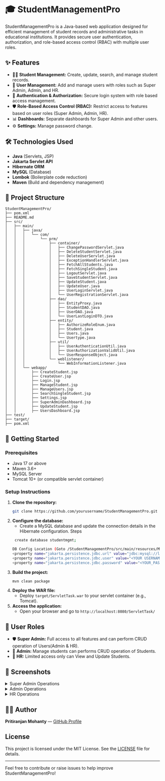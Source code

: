 # 🎓 StudentManagementPro

StudentManagementPro is a Java-based web application designed for efficient management of student records and administrative tasks in educational institutions. It provides secure user authentication, authorization, and role-based access control (RBAC) with multiple user roles.

## ✨ Features

- 👨‍🎓 **Student Management:** Create, update, search, and manage student records.
- 👥 **User Management:** Add and manage users with roles such as Super Admin, Admin, and HR.
- 🔐 **Authentication & Authorization:** Secure login system with role based access management.
- 🛡️ **Role-Based Access Control (RBAC):** Restrict access to features based on user roles (Super Admin, Admin, HR).
- 📊 **Dashboards:** Separate dashboards for Super Admin and other users.
- ⚙️ **Settings:** Manage password change.

## 🛠️ Technologies Used

- **Java** (Servlets, JSP)
- **Jakarta Servlet API**
- **Hibernate ORM**
- **MySQL** (Database)
- **Lombok** (Boilerplate code reduction)
- **Maven** (Build and dependency management)

## 📂 Project Structure

```
StudentManagementPro/
├── pom.xml
├── README.md
├── src/
│   ├── main/
│   │   ├── java/
│   │   │   └── com/
│   │   │       └── prm/
│   │   │           ├── container/
│   │   │           │   ├── ChangePasswordServlet.java
│   │   │           │   ├── DeleteStudentServlet.java
│   │   │           │   ├── DeleteUserServlet.java
│   │   │           │   ├── ExceptionHandlerServlet.java
│   │   │           │   ├── FetchAllStudents.java
│   │   │           │   ├── FetchSingleStudent.java
│   │   │           │   ├── LogoutServlet.java
│   │   │           │   ├── SaveStudentServlet.java
│   │   │           │   ├── UpdateStudent.java
│   │   │           │   ├── UpdateUser.java
│   │   │           │   ├── UserLoginServlet.java
│   │   │           │   └── UserRegistrationServlet.java
│   │   │           ├── dao/
│   │   │           │   ├── EntityProxy.java
│   │   │           │   ├── StudentDAO.java
│   │   │           │   ├── UserDAO.java
│   │   │           │   └── UserLastLoginDTO.java
│   │   │           ├── entity/
│   │   │           │   ├── AuthorizeRoleEnum.java
│   │   │           │   ├── Student.java
│   │   │           │   ├── Users.java
│   │   │           │   └── Usertype.java
│   │   │           ├── util/
│   │   │           │   ├── UserAuthenticationUtil.java
│   │   │           │   ├── UserAuthorizationValidUtil.java
│   │   │           │   └── UserResponseObject.java
│   │   │           └── weblistener/
│   │   │               └── WebInformationListener.java
│   │   └── webapp/
│   │       ├── CreateStudent.jsp
│   │       ├── CreateUser.jsp
│   │       ├── Login.jsp
│   │       ├── ManageStudent.jsp
│   │       ├── ManageUsers.jsp
│   │       ├── SearchSingleStudent.jsp
│   │       ├── Settings.jsp
│   │       ├── SuperAdminDashboard.jsp
│   │       ├── UpdateStudent.jsp
│   │       ├── UsersDashboard.jsp
├── test/
├── target/
├── pom.xml

```

## 🚀 Getting Started

### Prerequisites
- Java 17 or above
- Maven 3.6+
- MySQL Server
- Tomcat 10+ (or compatible servlet container)

### Setup Instructions
1. **Clone the repository:**
   ```sh
   git clone https://github.com/yourusername/StudentManagementPro.git
   ```
2. **Configure the database:**
   - Create a MySQL database and update the connection details in the Hibernate configuration.
   Steps
    ```sh
     create database studentmgmt;
    
   DB Config Location (Goto /StudentManagementPro/src/main/resources/META-INF/persistence.xml)
   <property name="jakarta.persistence.jdbc.url" value="jdbc:mysql://localhost:3306/studentmgmt" />
   <property name="jakarta.persistence.jdbc.user" value="<YOUR USERNAME>" />
   <property name="jakarta.persistence.jdbc.password" value="<YOUR_PASSWORD>" />
    ```
3. **Build the project:**
   ```sh
   mvn clean package
   ```
4. **Deploy the WAR file:**
   - Deploy `target/ServletTask.war` to your servlet container (e.g., Tomcat).
5. **Access the application:**
   - Open your browser and go to `http://localhost:8080/ServletTask/`

## 👥 User Roles
- 🛡️ **Super Admin:** Full access to all features and can perform CRUD operation of Users(Admin & HR).
- 🏫 **Admin:** Manage students can performs CRUD operation of Students.
- 👔 **HR:** Limited access only can View and Update Students.

## 📸 Screenshots

<details>
<summary>Super Admin Operations </summary>
   ##### Home Page
     <img width="1910" height="922" alt="Homepage1" src="https://github.com/user-attachments/assets/f626c0a7-3be2-430e-b6b3-9187bceb0340" />
   ##### Dashboard
     <img width="1910" height="922" alt="SuperAdminDashboard" src="https://github.com/user-attachments/assets/c4b3c7fc-3397-4595-9f8a-fefac931ff48" />
   #### Create User
     <img width="1910" height="922" alt="sp-createuser" src="https://github.com/user-attachments/assets/628890ac-26c3-4c40-934f-12acd61c8710" />
   ##### Manage User
     <img width="1910" height="922" alt="sp-manageuser" src="https://github.com/user-attachments/assets/4422dbe4-ef4e-4bf5-addf-db7933a881e5" />
</details>
<details>
 <summary>Admin Operations </summary>
  #####Admin Dashboard
   <img width="1910" height="922" alt="AdminDashboard" src="https://github.com/user-attachments/assets/89c0fe18-7faa-4f94-a0fe-5747bf4bd08e" />
  ##### Create Student
   <img width="1920" height="1080" alt="adminCreateStudent" src="https://github.com/user-attachments/assets/7ab8bde3-05f9-4c40-bb0e-6172165e7f6d" />
  ##### Manage Student
   <img width="1910" height="922" alt="adminManageStudent" src="https://github.com/user-attachments/assets/0409109d-c610-4443-a8b5-85b2f7242b2d" />
  ##### Search Student
   <img width="1910" height="922" alt="AdminSearchStudent" src="https://github.com/user-attachments/assets/76833d13-7ef8-4817-aafd-8e437f232f21" />
  ##### Update Student
   <img width="1910" height="922" alt="adminUpdateStudent" src="https://github.com/user-attachments/assets/2aaaff6e-4de3-4fbd-9cb1-93670194907a" />
  ##### Setting
   <img width="1910" height="922" alt="AdminSetting" src="https://github.com/user-attachments/assets/0225f437-5457-40e1-b5fd-6bd56126666b" />

</details>
<details>
 <summary>HR Operations </summary>
  ##### HR Dashboard
   <img width="1910" height="922" alt="HRDashboard" src="https://github.com/user-attachments/assets/bcc47669-6f32-4b01-87ec-0a0b00e3ce95" />
  ##### Manage Student
   <img width="1910" height="922" alt="HRManageStudent" src="https://github.com/user-attachments/assets/e4cb2605-cc2c-4329-b11a-10aa20fc7c43" />
  ##### Search Student
   <img width="1910" height="922" alt="HRSearchStudent" src="https://github.com/user-attachments/assets/1684f573-8951-4fbe-80ac-03cbdeff80af" />
  ##### Update Student
   <img width="1910" height="922" alt="HRUpdateStudent" src="https://github.com/user-attachments/assets/02919b91-6049-43da-823e-d3f3735e6302" />
  ##### Setting
   <img width="1910" height="922" alt="HRSetting" src="https://github.com/user-attachments/assets/4cad8550-e142-41a3-8677-29ef90f3ec12" />
</details>

## 👨‍💻 Author

**Pritiranjan Mohanty** — [GitHub Profile](https://github.com/pritiranjan-01)


## License
This project is licensed under the MIT License. See the [LICENSE](https://github.com/pritiranjan-01/Student-Management-Pro-JSP_Servlet_Hibernate/blob/main/LICENSE) file for details.

---
Feel free to contribute or raise issues to help improve StudentManagementPro!
